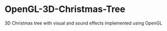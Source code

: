 # OpenGL-3D-Christmas-Tree
3D Christmas tree with visual and sound effects implemented using OpenGL
